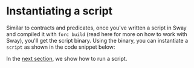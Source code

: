 <script setup>
  import { data } from '../../versions.data'
  const { forc } = data
  const url = `
    https://docs.fuel.network/docs/sway/introduction/
  `
</script>

# Instantiating a script

Similar to contracts and predicates, once you've written a script in Sway and compiled it with `forc build` (read <a :href="url" target="_blank" rel="noreferrer">here</a> for more on how to work with Sway), you'll get the script binary. Using the binary, you can instantiate a `script` as shown in the code snippet below:

<!-- <<< ../../../packages/script/src/script.test.ts#script-init{ts:line-numbers} -->

In the [next section](./running-scripts), we show how to run a script.
